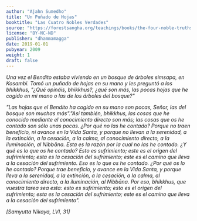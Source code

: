 ```yaml
---
author: "Ajahn Sumedho"
title: "Un Puñado de Hojas"
booktitle: "Las Cuatro Nobles Verdades"
source: "https://forestsangha.org/teachings/books/the-four-noble-truths?language=English"
license: "BY-NC-ND"
publisher: "dhammamagga"
date: 2019-01-01
pubyear: 2009
weight: 1
draft: false
---
```

_Una vez el Bendito estaba viviendo en un bosque de árboles simsapa, en Kosambi. Tomó un puñado de hojas en su mano y les preguntó a los *bhikkhus*, "¿Qué opináis, *bhikkhus*?, ¿qué son más, las pocas hojas que he cogido en mi mano o las de los árboles del bosque?"_  

_"Las hojas que el Bendito ha cogido en su mano son pocas, Señor, las del bosque son muchas más"."Así también, *bhikkhus*, las cosas que he conocido mediante el conocimiento directo son más; las cosas que os he contado son sólo unas pocas. ¿Por qué no las he contado? Porque no traen beneficio, ni avance en la Vida Santa, y porque no llevan a la serenidad, a la extinción, a la cesación, a la calma, al conocimiento directo, a la iluminación, al Nibbāna. Esta es la razón por la cual no las he contado. ¿Y qué es lo que os he contado? Esto es sufrimiento; este es el origen del sufrimiento; esta es la cesación del sufrimiento; este es el camino que lleva a la cesación del sufrimiento. Eso es lo que os he contado. ¿Por qué os lo he contado? Porque trae beneficio, y avance en la Vida Santa, y porque lleva a la serenidad, a la extinción, a la cesación, a la calma, al conocimiento directo, a la iluminación, al Nibbāna. Por eso, *bhikkhus*, que vuestra tarea sea esta: esto es sufrimiento; esto es el origen del sufrimiento; esta es la cesación del sufrimiento; este es el camino que lleva a la cesación del sufrimiento"._  

_[Samyutta Nikaya, LVI, 31]_
